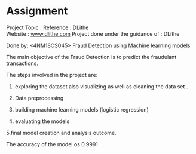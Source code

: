 # Assignment


Project Topic :<Fraud Detection>
Reference : DLithe  
Website : www.dlithe.com
Project done under the guidance of : DLithe

Done by: <Deeksha D><4NM18CS045>
Fraud Detection using Machine learning models

The main objective of the Fraud Detection is to predict the fraudulant transactions. 


The steps involved in the project are:

1. exploring the dataset also visualizing as well as cleaning the data set .

2. Data preprocessing

3. building machine learning models (logistic regression)

4. evaluating the models

5.final model creation and analysis outcome.

The accuracy of the model os 0.9991          
